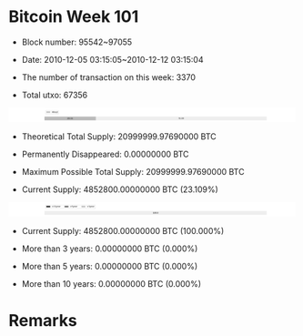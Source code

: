 # Bitcoin Week 101

- Block number: 95542~97055

- Date: 2010-12-05 03:15:05~2010-12-12 03:15:04

- The number of transaction on this week: 3370

- Total utxo: 67356

![](../images/mined_week101.png)

- Theoretical Total Supply: 20999999.97690000 BTC

- Permanently Disappeared: 0.00000000 BTC

- Maximum Possible Total Supply: 20999999.97690000 BTC

- Current Supply: 4852800.00000000 BTC (23.109%)

![](../images/year_week101.png)


- Current Supply: 4852800.00000000 BTC (100.000%)

- More than 3 years: 0.00000000 BTC (0.000%)

- More than 5 years: 0.00000000 BTC (0.000%)

- More than 10 years: 0.00000000 BTC (0.000%)

# Remarks

